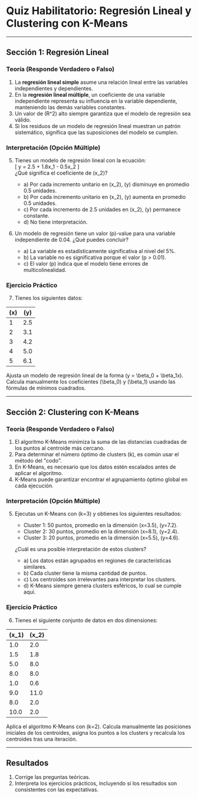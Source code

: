 # Quiz Habilitatorio: Regresión Lineal y Clustering con K-Means

---

## **Sección 1: Regresión Lineal**

### **Teoría (Responde Verdadero o Falso)**

1. La **regresión lineal simple** asume una relación lineal entre las variables independientes y dependientes.  
2. En la **regresión lineal múltiple**, un coeficiente de una variable independiente representa su influencia en la variable dependiente, manteniendo las demás variables constantes.  
3. Un valor de \(R^2\) alto siempre garantiza que el modelo de regresión sea válido.  
4. Si los residuos de un modelo de regresión lineal muestran un patrón sistemático, significa que las suposiciones del modelo se cumplen.  

### **Interpretación (Opción Múltiple)**

5. Tienes un modelo de regresión lineal con la ecuación:  
   \[
   y = 2.5 + 1.8x_1 - 0.5x_2
   \]  
   ¿Qué significa el coeficiente de \(x_2\)?  
   - a) Por cada incremento unitario en \(x_2\), \(y\) disminuye en promedio 0.5 unidades.  
   - b) Por cada incremento unitario en \(x_2\), \(y\) aumenta en promedio 0.5 unidades.  
   - c) Por cada incremento de 2.5 unidades en \(x_2\), \(y\) permanece constante.  
   - d) No tiene interpretación.  

6. Un modelo de regresión tiene un valor \(p\)-value para una variable independiente de 0.04. ¿Qué puedes concluir?  
   - a) La variable es estadísticamente significativa al nivel del 5%.  
   - b) La variable no es significativa porque el valor \(p > 0.01\).  
   - c) El valor \(p\) indica que el modelo tiene errores de multicolinealidad.  

### **Ejercicio Práctico**

7. Tienes los siguientes datos:  

| \(x\) | \(y\) |  
|------|------|  
| 1    | 2.5  |  
| 2    | 3.1  |  
| 3    | 4.2  |  
| 4    | 5.0  |  
| 5    | 6.1  |  

Ajusta un modelo de regresión lineal de la forma \(y = \beta_0 + \beta_1x\). Calcula manualmente los coeficientes \(\beta_0\) y \(\beta_1\) usando las fórmulas de mínimos cuadrados.  

---

## **Sección 2: Clustering con K-Means**

### **Teoría (Responde Verdadero o Falso)**

1. El algoritmo K-Means minimiza la suma de las distancias cuadradas de los puntos al centroide más cercano.  
2. Para determinar el número óptimo de clusters \(k\), es común usar el método del "codo".  
3. En K-Means, es necesario que los datos estén escalados antes de aplicar el algoritmo.  
4. K-Means puede garantizar encontrar el agrupamiento óptimo global en cada ejecución.  

### **Interpretación (Opción Múltiple)**

5. Ejecutas un K-Means con \(k=3\) y obtienes los siguientes resultados:  
   - Cluster 1: 50 puntos, promedio en la dimensión \(x=3.5\), \(y=7.2\).  
   - Cluster 2: 30 puntos, promedio en la dimensión \(x=8.1\), \(y=2.4\).  
   - Cluster 3: 20 puntos, promedio en la dimensión \(x=5.5\), \(y=4.6\).  

   ¿Cuál es una posible interpretación de estos clusters?  
   - a) Los datos están agrupados en regiones de características similares.  
   - b) Cada cluster tiene la misma cantidad de puntos.  
   - c) Los centroides son irrelevantes para interpretar los clusters.  
   - d) K-Means siempre genera clusters esféricos, lo cual se cumple aquí.  

### **Ejercicio Práctico**

6. Tienes el siguiente conjunto de datos en dos dimensiones:  

| \(x_1\) | \(x_2\) |  
|--------|--------|  
| 1.0    | 2.0    |  
| 1.5    | 1.8    |  
| 5.0    | 8.0    |  
| 8.0    | 8.0    |  
| 1.0    | 0.6    |  
| 9.0    | 11.0   |  
| 8.0    | 2.0    |  
| 10.0   | 2.0    |  

Aplica el algoritmo K-Means con \(k=2\). Calcula manualmente las posiciones iniciales de los centroides, asigna los puntos a los clusters y recalcula los centroides tras una iteración.  

---

## **Resultados**

1. Corrige las preguntas teóricas.  
2. Interpreta los ejercicios prácticos, incluyendo si los resultados son consistentes con las expectativas.  
